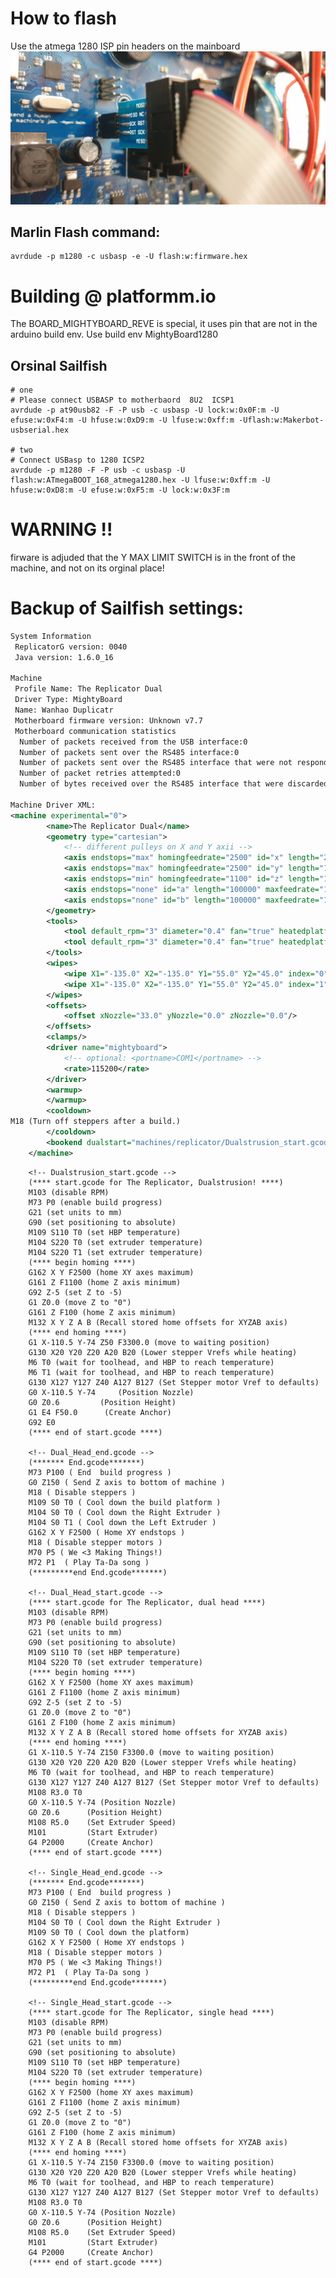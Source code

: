 # How to flash

Use the atmega 1280 ISP pin headers on the mainboard
![This is an image](usbasp_atmega1280.jpg)


## Marlin Flash command: 
``` 
avrdude -p m1280 -c usbasp -e -U flash:w:firmware.hex
```

# Building @ platformm.io
The BOARD_MIGHTYBOARD_REVE is special, it uses pin that are not in the arduino build env. Use build env MightyBoard1280

## Orsinal Sailfish
```
# one 
# Please connect USBASP to motherbaord  8U2  ICSP1
avrdude -p at90usb82 -F -P usb -c usbasp -U lock:w:0x0F:m -U efuse:w:0xF4:m -U hfuse:w:0xD9:m -U lfuse:w:0xff:m -Uflash:w:Makerbot-usbserial.hex

# two
# Connect USBasp to 1280 ICSP2
avrdude -p m1280 -F -P usb -c usbasp -U flash:w:ATmegaBOOT_168_atmega1280.hex -U lfuse:w:0xff:m -U hfuse:w:0xD8:m -U efuse:w:0xF5:m -U lock:w:0x3F:m
```

# WARNING !!
firware is adjuded that the Y MAX LIMIT SWITCH is in the front of the machine, and not on its orginal place!


# Backup of Sailfish settings:

```xml
System Information
 ReplicatorG version: 0040
 Java version: 1.6.0_16

Machine
 Profile Name: The Replicator Dual
 Driver Type: MightyBoard
 Name: Wanhao Duplicatr
 Motherboard firmware version: Unknown v7.7
 Motherboard communication statistics
  Number of packets received from the USB interface:0
  Number of packets sent over the RS485 interface:0
  Number of packets sent over the RS485 interface that were not responded to:0
  Number of packet retries attempted:0
  Number of bytes received over the RS485 interface that were discarded as noise:0

Machine Driver XML:
<machine experimental="0">
		<name>The Replicator Dual</name>
		<geometry type="cartesian">
			<!-- different pulleys on X and Y axii -->
			<axis endstops="max" homingfeedrate="2500" id="x" length="227" maxfeedrate="18000" stepspermm="94.139704"/>  <!-- Pulley dia: 10.82mm / 1/8 step = 1/(10.82 * pi / 1600) -->
			<axis endstops="max" homingfeedrate="2500" id="y" length="148" maxfeedrate="18000" stepspermm="94.139704"/>  <!-- Pulley dia: 10.82mm / 1/8 step = 1/(10.82 * pi / 1600) -->
			<axis endstops="min" homingfeedrate="1100" id="z" length="150" maxfeedrate="1170" stepspermm="400"/> <!-- Actual length is 157mm, we reserve ~5mm for safety. TR-8x8 Z axis = 1/(8/1600) -->
			<axis endstops="none" id="a" length="100000" maxfeedrate="1600" stepspermm="96.275201870333662468889989185642"/> <!-- stepspermm is incoming filament length, see comment at bottom for explanation -->
			<axis endstops="none" id="b" length="100000" maxfeedrate="1600" stepspermm="96.275201870333662468889989185642"/> <!-- stepspermm is incoming filament length, see comment at bottom for explanation -->
		</geometry>
		<tools>
			<tool default_rpm="3" diameter="0.4" fan="true" heatedplatform="false" heater="true" index="1" model="Mk8" motor="true" motor_steps="3200" name="Mk8 Left" stepper_axis="b" type="extruder"/>
			<tool default_rpm="3" diameter="0.4" fan="true" heatedplatform="true" heater="true" index="0" model="Mk8" motor="true" motor_steps="3200" name="Mk8 Right" stepper_axis="a" type="extruder"/>
		</tools>
		<wipes>
			<wipe X1="-135.0" X2="-135.0" Y1="55.0" Y2="45.0" index="0" purge_duration="1000" purge_rpm="5.0" reverse_duration="15" reverse_rpm="35.0" wait="1000.0"/>
			<wipe X1="-135.0" X2="-135.0" Y1="55.0" Y2="45.0" index="1" purge_duration="1000" purge_rpm="5.0" reverse_duration="15" reverse_rpm="35.0" wait="1000.0"/>
		</wipes>
		<offsets>
			<offset xNozzle="33.0" yNozzle="0.0" zNozzle="0.0"/>
		</offsets>
		<clamps/>
		<driver name="mightyboard">
			<!-- optional: <portname>COM1</portname> -->
			<rate>115200</rate>
		</driver>
		<warmup>
		</warmup>
		<cooldown>
M18 (Turn off steppers after a build.)
		</cooldown>
		<bookend dualstart="machines/replicator/Dualstrusion_start.gcode" end="machines/replicator/Dual_Head_end.gcode" start="machines/replicator/Dual_Head_start.gcode"/>
	</machine>
```

        <!-- Dualstrusion_start.gcode -->
        (**** start.gcode for The Replicator, Dualstrusion! ****)
        M103 (disable RPM)
        M73 P0 (enable build progress)
        G21 (set units to mm)
        G90 (set positioning to absolute)
        M109 S110 T0 (set HBP temperature)
        M104 S220 T0 (set extruder temperature)
        M104 S220 T1 (set extruder temperature)
        (**** begin homing ****)
        G162 X Y F2500 (home XY axes maximum)
        G161 Z F1100 (home Z axis minimum)
        G92 Z-5 (set Z to -5)
        G1 Z0.0 (move Z to "0")
        G161 Z F100 (home Z axis minimum)
        M132 X Y Z A B (Recall stored home offsets for XYZAB axis)
        (**** end homing ****)
        G1 X-110.5 Y-74 Z50 F3300.0 (move to waiting position)
        G130 X20 Y20 Z20 A20 B20 (Lower stepper Vrefs while heating)
        M6 T0 (wait for toolhead, and HBP to reach temperature)
        M6 T1 (wait for toolhead, and HBP to reach temperature)
        G130 X127 Y127 Z40 A127 B127 (Set Stepper motor Vref to defaults)
        G0 X-110.5 Y-74     (Position Nozzle)
        G0 Z0.6         (Position Height)
        G1 E4 F50.0      (Create Anchor)
        G92 E0
        (**** end of start.gcode ****)

        <!-- Dual_Head_end.gcode -->
        (******* End.gcode*******)
        M73 P100 ( End  build progress )
        G0 Z150 ( Send Z axis to bottom of machine )
        M18 ( Disable steppers )
        M109 S0 T0 ( Cool down the build platform )
        M104 S0 T0 ( Cool down the Right Extruder )
        M104 S0 T1 ( Cool down the Left Extruder )
        G162 X Y F2500 ( Home XY endstops )
        M18 ( Disable stepper motors )
        M70 P5 ( We <3 Making Things!)
        M72 P1  ( Play Ta-Da song )
        (*********end End.gcode*******)

        <!-- Dual_Head_start.gcode -->
        (**** start.gcode for The Replicator, dual head ****)
        M103 (disable RPM)
        M73 P0 (enable build progress)
        G21 (set units to mm)
        G90 (set positioning to absolute)
        M109 S110 T0 (set HBP temperature)
        M104 S220 T0 (set extruder temperature)
        (**** begin homing ****)
        G162 X Y F2500 (home XY axes maximum)
        G161 Z F1100 (home Z axis minimum)
        G92 Z-5 (set Z to -5)
        G1 Z0.0 (move Z to "0")
        G161 Z F100 (home Z axis minimum)
        M132 X Y Z A B (Recall stored home offsets for XYZAB axis)
        (**** end homing ****)
        G1 X-110.5 Y-74 Z150 F3300.0 (move to waiting position)
        G130 X20 Y20 Z20 A20 B20 (Lower stepper Vrefs while heating)
        M6 T0 (wait for toolhead, and HBP to reach temperature)
        G130 X127 Y127 Z40 A127 B127 (Set Stepper motor Vref to defaults)
        M108 R3.0 T0
        G0 X-110.5 Y-74 (Position Nozzle)
        G0 Z0.6      (Position Height)
        M108 R5.0    (Set Extruder Speed)
        M101         (Start Extruder)
        G4 P2000     (Create Anchor)
        (**** end of start.gcode ****)

        <!-- Single_Head_end.gcode -->
        (******* End.gcode*******)
        M73 P100 ( End  build progress )
        G0 Z150 ( Send Z axis to bottom of machine )
        M18 ( Disable steppers )
        M104 S0 T0 ( Cool down the Right Extruder )
        M109 S0 T0 ( Cool down the platform)
        G162 X Y F2500 ( Home XY endstops )
        M18 ( Disable stepper motors )
        M70 P5 ( We <3 Making Things!)
        M72 P1  ( Play Ta-Da song )
        (*********end End.gcode*******)

        <!-- Single_Head_start.gcode -->
        (**** start.gcode for The Replicator, single head ****)
        M103 (disable RPM)
        M73 P0 (enable build progress)
        G21 (set units to mm)
        G90 (set positioning to absolute)
        M109 S110 T0 (set HBP temperature)
        M104 S220 T0 (set extruder temperature)
        (**** begin homing ****)
        G162 X Y F2500 (home XY axes maximum)
        G161 Z F1100 (home Z axis minimum)
        G92 Z-5 (set Z to -5)
        G1 Z0.0 (move Z to "0")
        G161 Z F100 (home Z axis minimum)
        M132 X Y Z A B (Recall stored home offsets for XYZAB axis)
        (**** end homing ****)
        G1 X-110.5 Y-74 Z150 F3300.0 (move to waiting position)
        G130 X20 Y20 Z20 A20 B20 (Lower stepper Vrefs while heating)
        M6 T0 (wait for toolhead, and HBP to reach temperature)
        G130 X127 Y127 Z40 A127 B127 (Set Stepper motor Vref to defaults)
        M108 R3.0 T0
        G0 X-110.5 Y-74 (Position Nozzle)
        G0 Z0.6      (Position Height)
        M108 R5.0    (Set Extruder Speed)
        M101         (Start Extruder)
        G4 P2000     (Create Anchor)
        (**** end of start.gcode ****)

